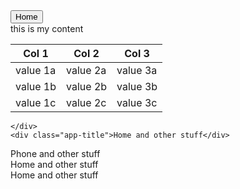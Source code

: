 <!DOCTYPE html>
<html>
<head>
<title>Page Title</title>
  <meta charset="utf-8">
 <meta name="viewport" content="width=device-width, initial-scale=1">
  <link rel="stylesheet" href="https://maxcdn.bootstrapcdn.com/bootstrap/3.3.5/css/bootstrap.min.css">
 <script type="text/javascript" src="https://ajax.googleapis.com/ajax/libs/jquery/1.11.3/jquery.min.js"></script>
 <script  type="text/javascript" src="https://maxcdn.bootstrapcdn.com/bootstrap/3.3.5/js/bootstrap.min.js"></script>
  
  <link rel="stylesheet" href="https://maxcdn.bootstrapcdn.com/font-awesome/latest/css/font-awesome.min.css">
  
  <script type="text/javascript" src="{{ site.baseurl }}/AppFlow.js"></script>
  <link rel="stylesheet" href="{{ site.baseurl }}/css/AppFlow.css">
  
</head>
<body>

<div>
<button class="close-all-apps btn btn-info" data-target="#myAppTray">Home</button>
</div>
<div class="app-tray spacing-2 bg-warning blured blured-dark" id="myAppTray">
  <div class="app scale-with-screen glass active-size-70">
    <div class="app-header app-icon">
      <i class="fa fa-home"></i>
    </div>
    <div class="app-content">
      <div>
        <span>this is my content</span>
        <span class="app-close pull-right"><i class="fa fa-close"></i></span>
        <div>
          <table class="table table-striped table-bordered">
            <thead>
              <tr>
                <th>Col 1</th>
                <th>Col 2</th>
                <th>Col 3</th>
              </tr>
            </thead>
            <tbody>
              <tr>
                <td>value 1a</td>
                <td>value 2a</td>
                <td>value 3a</td>
              </tr>
              <tr>
                <td>value 1b</td>
                <td>value 2b</td>
                <td>value 3b</td>
              </tr>
              <tr>
                <td>value 1c</td>
                <td>value 2c</td>
                <td>value 3c</td>
              </tr>
            </tbody>
          </table>
        </div>
      </div>

    </div>
    <div class="app-title">Home and other stuff</div>
  </div>
  <div class="app">
    <div class="app-header app-icon">
      <i class="fa fa-phone"></i>
    </div>
    <div class="app-content">
      <span class="app-close pull-right"><i class="fa fa-close"></i></span>
    </div>
    <div class="app-title">Phone and other stuff</div>
  </div>
  <div class="app"></div>
  <div class="app"></div>
  <div class="app app-span-2 app-height-span-2">
    <div class="app-header app-icon"><i class="fa fa-phone"></i></div>
    <div class="app-content">Home and other stuff</div>
    <div class="app-title">Home and other stuff</div>
  </div>
  <div class="app app-span-2"></div>
  <div class="app app-span-2"></div>
  <div class="app app-height-span-2"></div>
  <div class="app app-height-span-2"></div>
  <div class="app"></div>
  <div class="app"></div>
  <div class="app"></div>
</div>


</body>
</html>
